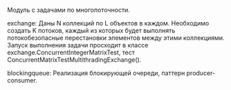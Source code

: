 Модуль с задачами по многопоточности.

exchange:
Даны N коллекций по L объектов в каждом. Необходимо создать K потоков, каждый из которых будет выполнять потокобезопасные перестановки элементов между этими коллекциями.
Запуск выполнения задачи просходит в классе exchange.ConcurrentIntegerMatrixTest, тест ConcurrentMatrixTestMultithradingExchange().

blockingqueue:
Реализация блокирующей очереди, паттерн producer-consumer.